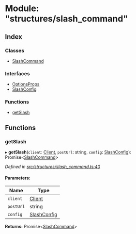 # Module: "structures/slash\_command"

## Index

### Classes

* [SlashCommand](../classes/_structures_slash_command_.slashcommand.md)

### Interfaces

* [OptionsProps](../interfaces/_structures_slash_command_.optionsprops.md)
* [SlashConfig](../interfaces/_structures_slash_command_.slashconfig.md)

### Functions

* [getSlash](_structures_slash_command_.md#getslash)

## Functions

### getSlash

▸ **getSlash**(`client`: [Client](../classes/_websocket_.client.md), `postUrl`: string, `config`: [SlashConfig](../interfaces/_structures_slash_command_.slashconfig.md)): Promise<[SlashCommand](../classes/_structures_slash_command_.slashcommand.md)\>

*Defined in [src/structures/slash_command.ts:40](https://github.com/ourcord/ourcord/blob/175a597/src/structures/slash_command.ts#L40)*

#### Parameters:

Name | Type |
------ | ------ |
`client` | [Client](../classes/_websocket_.client.md) |
`postUrl` | string |
`config` | [SlashConfig](../interfaces/_structures_slash_command_.slashconfig.md) |

**Returns:** Promise<[SlashCommand](../classes/_structures_slash_command_.slashcommand.md)\>
